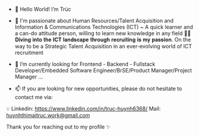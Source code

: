 - 👋 Hello World! I’m Trúc 
- 👀 I'm passionate about Human Resources/Talent Acquisition and Information & Communications Technologies (ICT)
~ A quick learner and a can-do attitude person, willing to learn new knowledge in any field
🚀🚀 𝐃𝐢𝐯𝐢𝐧𝐠 𝐢𝐧𝐭𝐨 𝐭𝐡𝐞 𝐈𝐂𝐓 𝐥𝐚𝐧𝐝𝐬𝐜𝐚𝐩𝐞 𝐭𝐡𝐫𝐨𝐮𝐠𝐡 𝐫𝐞𝐜𝐫𝐮𝐢𝐭𝐢𝐧𝐠 𝐢𝐬 𝐦𝐲 𝐩𝐚𝐬𝐬𝐢𝐨𝐧. On the way to be a Strategic Talent Acquisition in an ever-evolving world of ICT recruitment

- 💞️ I’m currently looking for Frontend - Backend - Fullstack Developer/Embedded Software Engineer/BrSE/Product Manager/Project Manager ...
- 📫 If you are looking for new opportunities, please do not hesitate to contact me via:
 
💡 Linkedin: https://www.linkedin.com/in/truc-huynh6368/
Mail: huynhthimaitruc.work@gmail.com

Thank you for reaching out to my profile ✨

<!---
truchuynh63/truchuynh63 is a ✨ special ✨ repository because its `README.md` (this file) appears on your GitHub profile.
You can click the Preview link to take a look at your changes.
--->
